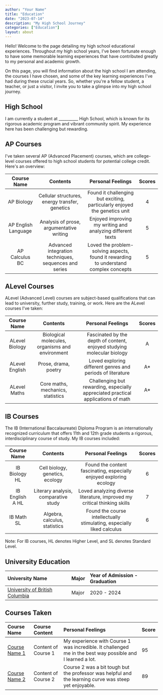 ```yaml
---
author: "Your Name"
title: "Education"
date: "2023-07-14"
description: "My High School Journey"
categories: ["Education"]
layout: about
---
```


Hello! Welcome to the page detailing my high school educational experiences. Throughout my high school years, I've been fortunate enough to have some memorable learning experiences that have contributed greatly to my personal and academic growth.

On this page, you will find information about the high school I am attending, the courses I have chosen, and some of the key learning experiences I've had during these crucial years. So, whether you're a fellow student, a teacher, or just a visitor, I invite you to take a glimpse into my high school journey.

## High School

I am currently a student at __________ High School, which is known for its rigorous academic program and vibrant community spirit. My experience here has been challenging but rewarding.

## AP Courses

I've taken several AP (Advanced Placement) courses, which are college-level courses offered to high school students for potential college credit. Here's an overview:

| Course Name | Contents | Personal Feelings | Scores |
| :---: | :---: | :---: | :---: |
| AP Biology | Cellular structures, energy transfer, genetics | Found it challenging but exciting, particularly enjoyed the genetics unit | 4 |
| AP English Language | Analysis of prose, argumentative writing | Enjoyed improving my writing and analyzing different texts | 5 |
| AP Calculus BC | Advanced integration techniques, sequences and series | Loved the problem-solving aspects, found it rewarding to understand complex concepts | 5 |

## ALevel Courses

ALevel (Advanced Level) courses are subject-based qualifications that can lead to university, further study, training, or work. Here are the ALevel courses I've taken:

| Course Name | Contents | Personal Feelings | Scores |
| :---: | :---: | :---: | :---: |
| ALevel Biology | Biological molecules, organisms and environment | Fascinated by the depth of content, enjoyed studying molecular biology | A |
| ALevel English | Prose, drama, poetry | Loved exploring different genres and periods of literature | A* |
| ALevel Maths | Core maths, mechanics, statistics | Challenging but rewarding, especially appreciated practical applications of math | A* |

## IB Courses

The IB (International Baccalaureate) Diploma Program is an internationally recognized curriculum that offers 11th and 12th grade students a rigorous, interdisciplinary course of study. My IB courses included:

| Course Name | Contents | Personal Feelings | Scores |
| :---: | :---: | :---: | :---: |
| IB Biology HL | Cell biology, genetics, ecology | Found the content fascinating, especially enjoyed exploring ecology | 6 |
| IB English A HL | Literary analysis, comparative study | Loved analyzing diverse literature, improved my critical thinking skills | 7 |
| IB Math SL | Algebra, calculus, statistics | Found the course intellectually stimulating, especially liked calculus | 6 |

Note: For IB courses, HL denotes Higher Level, and SL denotes Standard Level.

## University Education

| University Name                                     | Major | Year of Admission - Graduation |
|:----------------------------------------------------|:------|:-------------------------------|
| [University of British Columbia](https://www.ubc.ca) | Major | 2020 - 2024 |

## Courses Taken

| Course Name | Course Content | Personal Feelings | Score |
|:------------|:---------------|:------------------|:------|
| [Course Name 1](your-website-link) | Content of Course 1 | My experience with Course 1 was incredible. It challenged me in the best way possible and I learned a lot. | 95 |
| [Course Name 2](your-website-link) | Content of Course 2 | Course 2 was a bit tough but the professor was helpful and the learning curve was steep yet enjoyable. | 89 |
